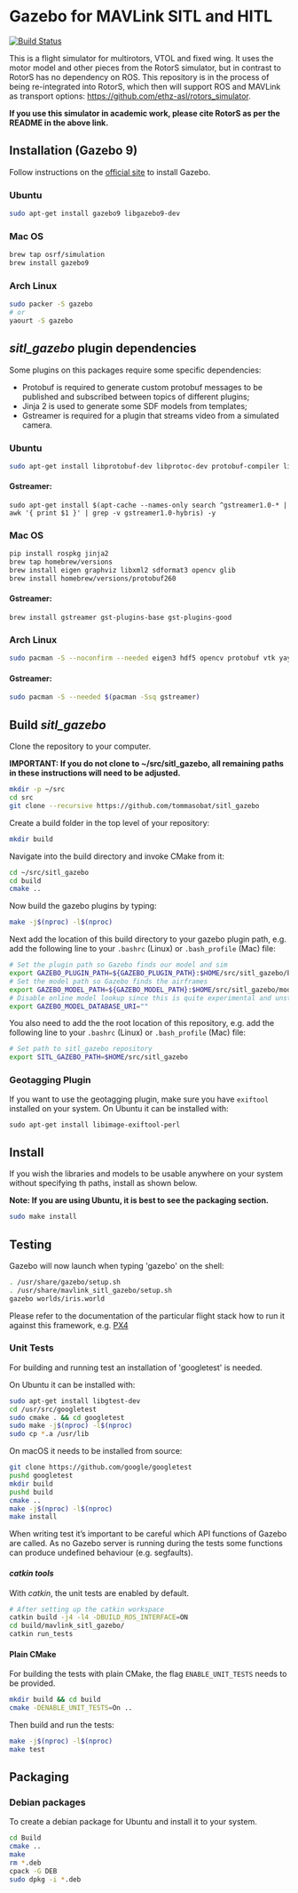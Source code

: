 # Gazebo for MAVLink SITL and HITL

[![Build Status](https://travis-ci.org/PX4/sitl_gazebo.svg?branch=master)](https://travis-ci.org/PX4/sitl_gazebo)

This is a flight simulator for multirotors, VTOL and fixed wing. It uses the motor model and other pieces from the RotorS simulator, but in contrast to RotorS has no dependency on ROS. This repository is in the process of being re-integrated into RotorS, which then will support ROS and MAVLink as transport options: https://github.com/ethz-asl/rotors_simulator.

**If you use this simulator in academic work, please cite RotorS as per the README in the above link.**


## Installation (Gazebo 9)

Follow instructions on the [official site](http://gazebosim.org/tutorials?cat=install) to install Gazebo.

### Ubuntu

```bash
sudo apt-get install gazebo9 libgazebo9-dev
```

### Mac OS

```bash
brew tap osrf/simulation
brew install gazebo9
```

### Arch Linux

```bash
sudo packer -S gazebo
# or
yaourt -S gazebo
```


## *sitl_gazebo* plugin dependencies

Some plugins on this packages require some specific dependencies:

* Protobuf is required to generate custom protobuf messages to be published and subscribed between topics of different plugins;
* Jinja 2 is used to generate some SDF models from templates;
* Gstreamer is required for a plugin that streams video from a simulated camera.


### Ubuntu 

```bash
sudo apt-get install libprotobuf-dev libprotoc-dev protobuf-compiler libeigen3-dev libxml2-utils python-rospkg python-jinja2
```

#### Gstreamer:
```
sudo apt-get install $(apt-cache --names-only search ^gstreamer1.0-* | awk '{ print $1 }' | grep -v gstreamer1.0-hybris) -y
```


### Mac OS

```bash
pip install rospkg jinja2
brew tap homebrew/versions
brew install eigen graphviz libxml2 sdformat3 opencv glib
brew install homebrew/versions/protobuf260
```

#### Gstreamer:
```
brew install gstreamer gst-plugins-base gst-plugins-good
```

### Arch Linux

```bash
sudo pacman -S --noconfirm --needed eigen3 hdf5 opencv protobuf vtk yay python2-jinja
```

#### Gstreamer:
```bash
sudo pacman -S --needed $(pacman -Ssq gstreamer)
```


## Build *sitl_gazebo*

Clone the repository to your computer.

**IMPORTANT: If you do not clone to ~/src/sitl_gazebo, all remaining paths in these instructions will need to be adjusted.**

```bash
mkdir -p ~/src
cd src
git clone --recursive https://github.com/tommasobat/sitl_gazebo
```

Create a build folder in the top level of your repository:

```bash
mkdir build
```

Navigate into the build directory and invoke CMake from it:

```bash
cd ~/src/sitl_gazebo
cd build
cmake ..
```

Now build the gazebo plugins by typing:

```bash
make -j$(nproc) -l$(nproc)
```

Next add the location of this build directory to your gazebo plugin path, e.g. add the following line to your `.bashrc` (Linux) or `.bash_profile` (Mac) file:

```bash
# Set the plugin path so Gazebo finds our model and sim
export GAZEBO_PLUGIN_PATH=${GAZEBO_PLUGIN_PATH}:$HOME/src/sitl_gazebo/build
# Set the model path so Gazebo finds the airframes
export GAZEBO_MODEL_PATH=${GAZEBO_MODEL_PATH}:$HOME/src/sitl_gazebo/models
# Disable online model lookup since this is quite experimental and unstable
export GAZEBO_MODEL_DATABASE_URI=""
```

You also need to add the the root location of this repository, e.g. add the following line to your `.bashrc` (Linux) or `.bash_profile` (Mac) file:

```bash
# Set path to sitl_gazebo repository
export SITL_GAZEBO_PATH=$HOME/src/sitl_gazebo
```


### Geotagging Plugin
If you want to use the geotagging plugin, make sure you have `exiftool` installed on your system. On Ubuntu it can be installed with:

```
sudo apt-get install libimage-exiftool-perl
```


## Install

If you wish the libraries and models to be usable anywhere on your system without
specifying th paths, install as shown below.

**Note: If you are using Ubuntu, it is best to see the packaging section.**

```bash
sudo make install
```


## Testing

Gazebo will now launch when typing 'gazebo' on the shell:

```bash
. /usr/share/gazebo/setup.sh
. /usr/share/mavlink_sitl_gazebo/setup.sh
gazebo worlds/iris.world
```

Please refer to the documentation of the particular flight stack how to run it against this framework, e.g. [PX4](http://dev.px4.io/simulation-gazebo.html)


### Unit Tests

For building and running test an installation of 'googletest' is needed.

On Ubuntu it can be installed with:

```bash
sudo apt-get install libgtest-dev
cd /usr/src/googletest
sudo cmake . && cd googletest
sudo make -j$(nproc) -l$(nproc)
sudo cp *.a /usr/lib
```

On macOS it needs to be installed from source:

```bash
git clone https://github.com/google/googletest
pushd googletest
mkdir build
pushd build
cmake ..
make -j$(nproc) -l$(nproc)
make install
```

When writing test it’s important to be careful which API functions of Gazebo are called. As no Gazebo server is running during the tests some functions can produce undefined behaviour (e.g. segfaults).


#### *catkin tools*

With *catkin*, the unit tests are enabled by default.

```bash
# After setting up the catkin workspace
catkin build -j4 -l4 -DBUILD_ROS_INTERFACE=ON
cd build/mavlink_sitl_gazebo/
catkin run_tests
```

#### Plain CMake

For building the tests with plain CMake, the flag `ENABLE_UNIT_TESTS` needs to be provided.

```bash
mkdir build && cd build
cmake -DENABLE_UNIT_TESTS=On ..
```

Then build and run the tests:

```bash
make -j$(nproc) -l$(nproc)
make test
```


## Packaging

### Debian packages

To create a debian package for Ubuntu and install it to your system.

```bash
cd Build
cmake ..
make
rm *.deb
cpack -G DEB
sudo dpkg -i *.deb
```
